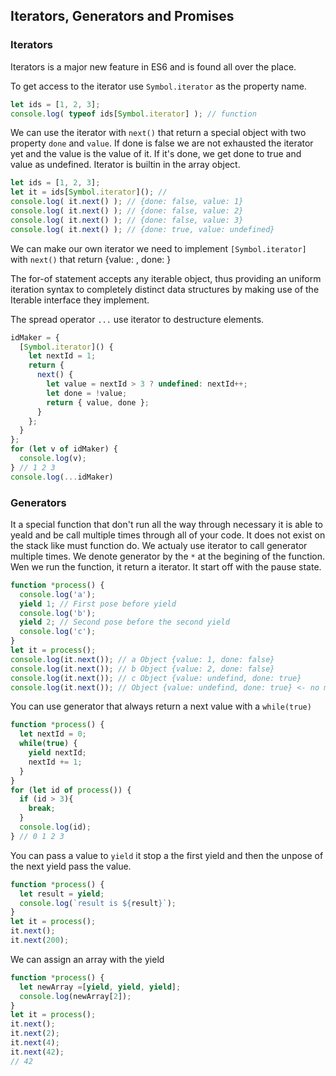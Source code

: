 ## Iterators, Generators and Promises

### Iterators
Iterators is a major new feature in ES6 and is found all over the place.

To get access to the iterator use `Symbol.iterator` as the property name.

```js
let ids = [1, 2, 3];
console.log( typeof ids[Symbol.iterator] ); // function
```

We can use the iterator with `next()` that return a special object with two property `done` and `value`. If done is false we are not exhausted the iterator yet and the value is the value of it. If it's done, we get done to true and value as undefined. Iterator is builtin in the array object.

```js
let ids = [1, 2, 3];
let it = ids[Symbol.iterator](); //
console.log( it.next() ); // {done: false, value: 1}
console.log( it.next() ); // {done: false, value: 2}
console.log( it.next() ); // {done: false, value: 3}
console.log( it.next() ); // {done: true, value: undefined}
```
We can make our own iterator we need to implement `[Symbol.iterator]` with `next()` that return {value: , done: }

The for-of statement accepts any iterable object, thus providing an uniform iteration syntax to completely distinct data structures by making use of the Iterable interface they implement.

The spread operator `...` use iterator to destructure elements.
```js
idMaker = {
  [Symbol.iterator]() {
    let nextId = 1;
    return {
      next() {
        let value = nextId > 3 ? undefined: nextId++;
        let done = !value;
        return { value, done };
      }
    };
  }
};
for (let v of idMaker) {
  console.log(v);
} // 1 2 3
console.log(...idMaker)
```
### Generators
It a special function that don't run all the way through necessary it is able to yeald and be call multiple times through all of your code. It does not exist on the stack like must function do. We actualy use iterator to call generator multiple times. We denote generator by the `*` at the begining of the function. Wen we run the function, it return a iterator. It start off with the pause state.

```js
function *process() {
  console.log('a');
  yield 1; // First pose before yield
  console.log('b');
  yield 2; // Second pose before the second yield
  console.log('c');
}
let it = process();
console.log(it.next()); // a Object {value: 1, done: false}
console.log(it.next()); // b Object {value: 2, done: false}
console.log(it.next()); // c Object {value: undefind, done: true}
console.log(it.next()); // Object {value: undefind, done: true} <- no more to iterate
```

 You can use generator that always return a next value with a `while(true)`

```js
function *process() {
  let nextId = 0;
  while(true) {
    yield nextId;
    nextId += 1;
  }
}
for (let id of process()) {
  if (id > 3){
    break;
  }
  console.log(id);
} // 0 1 2 3
```

You can pass a value to `yield` it stop a the first yield and then the unpose of the next yield pass the value.

```js
function *process() {
  let result = yield;
  console.log(`result is ${result}`);
}
let it = process();
it.next();
it.next(200);
```

We can assign an array with the yield

```js
function *process() {
  let newArray =[yield, yield, yield];
  console.log(newArray[2]);
}
let it = process();
it.next();
it.next(2);
it.next(4);
it.next(42);
// 42
```
